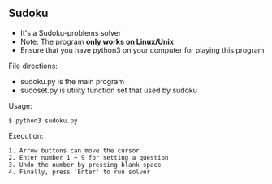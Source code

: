 ## Sudoku

+ It's a Sudoku-problems solver
+ Note: The program **only works on Linux/Unix**
+ Ensure that you have python3 on your computer for playing this program

File directions:

+ sudoku.py
    is the main program
+ sudoset.py
    is utility function set that used by sudoku

Usage:

    $ python3 sudoku.py

Execution:

    1. Arrow buttons can move the cursor
    2. Enter number 1 ~ 9 for setting a question
    3. Undo the number by pressing blank space
    4. Finally, press 'Enter' to run solver
